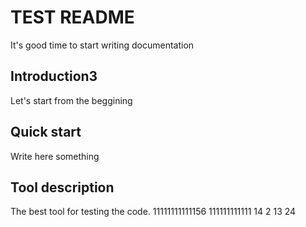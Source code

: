 # TEST README
 It's good time to start writing documentation

## Introduction3
Let's start from the beggining

## Quick start
Write here something

## Tool description
The best tool for testing the code.
11111111111156
111111111111
14
2
13
24
